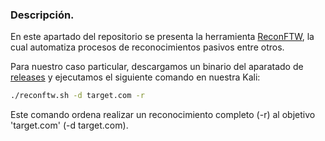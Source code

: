### Descripción.

En este apartado del repositorio se presenta la herramienta [ReconFTW](https://github.com/six2dez/reconftw), la cual automatiza procesos de reconocimientos pasivos entre otros. 

Para nuestro caso particular, descargamos un binario del aparatado de [releases](https://github.com/six2dez/reconftw/releases) y ejecutamos el siguiente comando en nuestra Kali:

```bash
./reconftw.sh -d target.com -r
```

Este comando ordena realizar un reconocimiento completo (-r) al objetivo 'target.com' (-d target.com).
